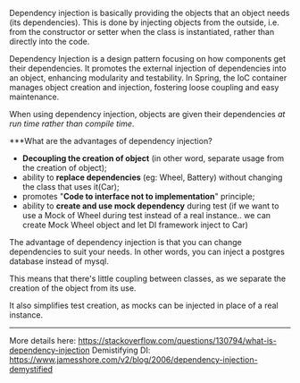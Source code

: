 Dependency injection is basically providing the objects that an object needs (its dependencies). This is done by injecting objects from the outside, i.e. from the constructor or setter when the class is instantiated, rather than directly into the code.

Dependency Injection is a design pattern focusing on how components get their dependencies. It promotes the external injection of dependencies into an object, enhancing modularity and testability. In Spring, the IoC container manages object creation and injection, fostering loose coupling and easy maintenance.

When using dependency injection, objects are given their dependencies _at run time rather than compile time_.

***What are the advantages of dependency injection?

- **Decoupling the creation of object** (in other word, separate usage from the creation of object);
- ability to **replace dependencies** (eg: Wheel, Battery) without changing the class that uses it(Car);
- promotes "**Code to interface not to implementation**" principle;
- ability to **create and use mock dependency** during test (if we want to use a Mock of Wheel during test instead of a real instance.. we can create Mock Wheel object and let DI framework inject to Car)




The advantage of dependency injection is that you can change dependencies to suit your needs. In other words, you can inject a postgres database instead of mysql. 

This means that there's little coupling between classes, as we separate the creation of the object from its use.

It also simplifies test creation, as mocks can be injected in place of a real instance.

---

More details here:
https://stackoverflow.com/questions/130794/what-is-dependency-injection
Demistifying DI:
https://www.jamesshore.com/v2/blog/2006/dependency-injection-demystified

